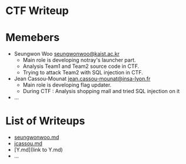 CTF Writeup
===========

# Memebers

- Seungwon Woo <seungwonwoo@kaist.ac.kr>
    * Main role is developing notray's launcher part.
	* Analysis Team1 and Team2 source code in CTF.
	* Trying to attack Team2 with SQL injection in CTF.
- Jean Cassou-Mounat <jean.cassou-mounat@insa-lyon.fr>
    * Main role is developing flag updater.
    * During CTF  : Analysis shopping mall and tried SQL injection on it
- ...

# List of Writeups

- [seungwonwoo.md](seungwonwoo.md)
- [jcassou.md](jcassou.md)
- [Y.md](link to Y.md)
- ...
